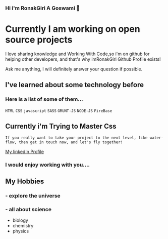### Hi i'm RonakGiri A Goswami 👋

<!-- - 🔭 I’m currently working on... -->

# Currently I am working on open source projects

I love sharing knowledge and Working With Code,so i'm on github for helping other developers, and that's why imRonakGiri Github Profile exists!

<!-- - 💬 Ask me about ... -->

 Ask me anything, I will definitely answer your question if possible.

<!-- - 🌱 I’m currently learning ... -->

 ## I've learned about some technology before

 ### Here is a list of some of them...


`HTML` `CSS` `javascript` `SASS` `GRUNT-JS` `NODE-JS` `FireBase`

## Currently i'm Trying to Master Css

<!-- - ⚡ Fun fact: ... -->

`If you really want to take your project to the next level, like water-flow, then get in touch now, and let's fly together!`

<!-- - 📫 How to reach me: ... -->

[My linkedIn Profile](https://www.linkedin.com/in/imRonakGiri)
### I would enjoy working with you....

<!-- #### Github Stats -->

<!-- ![imRonakGiri's github stats](https://github-readme-stats.vercel.app/api?username=imRonakGiri&theme=tokyonight) -->

## My Hobbies

### - explore the universe

### - all about science
  - biology 
  - chemistry
  - physics


<!-- - 🤔 I’m looking for help with ... -->

<!-- - 😄 Pronouns: ... -->

<!-- - 👯 I’m looking to collaborate on ... -->
